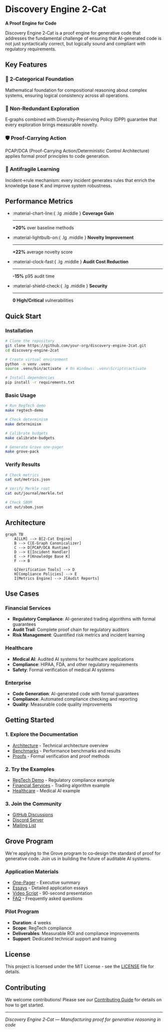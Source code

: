 # Discovery Engine 2‑Cat

**A Proof Engine for Code**

Discovery Engine 2‑Cat is a proof engine for generative code that addresses the fundamental challenge of ensuring that AI-generated code is not just syntactically correct, but logically sound and compliant with regulatory requirements.

## Key Features

### 🔗 **2‑Categorical Foundation**
Mathematical foundation for compositional reasoning about complex systems, ensuring logical consistency across all operations.

### 🎯 **Non‑Redundant Exploration**
E‑graphs combined with Diversity-Preserving Policy (DPP) guarantee that every exploration brings measurable novelty.

### 🛡️ **Proof‑Carrying Action**
PCAP/DCA (Proof-Carrying Action/Deterministic Control Architecture) applies formal proof principles to code generation.

### 🔄 **Antifragile Learning**
Incident→rule mechanism: every incident generates rules that enrich the knowledge base K and improve system robustness.

## Performance Metrics

<div class="grid cards" markdown>

-   :material-chart-line:{ .lg .middle } **Coverage Gain**

    ---

    **+20%** over baseline methods

-   :material-lightbulb-on:{ .lg .middle } **Novelty Improvement**

    ---

    **+22%** average novelty score

-   :material-clock-fast:{ .lg .middle } **Audit Cost Reduction**

    ---

    **-15%** p95 audit time

-   :material-shield-check:{ .lg .middle } **Security**

    ---

    **0 High/Critical** vulnerabilities

</div>

## Quick Start

### Installation

```bash
# Clone the repository
git clone https://github.com/your-org/discovery-engine-2cat.git
cd discovery-engine-2cat

# Create virtual environment
python -m venv .venv
source .venv/bin/activate  # On Windows: .venv\Scripts\activate

# Install dependencies
pip install -r requirements.txt
```

### Basic Usage

```bash
# Run RegTech demo
make regtech-demo

# Check determinism
make determinism

# Calibrate budgets
make calibrate-budgets

# Generate Grove one-pager
make grove-pack
```

### Verify Results

```bash
# Check metrics
cat out/metrics.json

# Verify Merkle root
cat out/journal/merkle.txt

# Check SBOM
cat out/sbom.json
```

## Architecture

```mermaid
graph TB
    A[LLM] --> B[2‑Cat Engine]
    B --> C[E‑Graph Canonicalizer]
    C --> D[PCAP/DCA Runtime]
    D --> E[Incident Handler]
    E --> F[Knowledge Base K]
    F --> B
    
    G[Verification Tools] --> D
    H[Compliance Policies] --> E
    I[Metrics Engine] --> J[Audit Reports]
```

## Use Cases

### Financial Services
- **Regulatory Compliance**: AI-generated trading algorithms with formal guarantees
- **Audit Trail**: Complete proof chain for regulatory auditors
- **Risk Management**: Quantified risk metrics and incident learning

### Healthcare
- **Medical AI**: Audited AI systems for healthcare applications
- **Compliance**: HIPAA, FDA, and other regulatory requirements
- **Safety**: Formal verification of medical AI systems

### Enterprise
- **Code Generation**: AI-generated code with formal guarantees
- **Compliance**: Automated compliance checking and reporting
- **Quality**: Measurable code quality improvements

## Getting Started

### 1. Explore the Documentation
- [Architecture](architecture.md) - Technical architecture overview
- [Benchmarks](benchmarks.md) - Performance benchmarks and results
- [Proofs](proofs.md) - Formal verification and proof methods

### 2. Try the Examples
- [RegTech Demo](examples/regtech.md) - Regulatory compliance example
- [Financial Services](examples/financial.md) - Trading algorithm example
- [Healthcare](examples/healthcare.md) - Medical AI example

### 3. Join the Community
- [GitHub Discussions](https://github.com/your-org/discovery-engine-2cat/discussions)
- [Discord Server](https://discord.gg/your-org)
- [Mailing List](https://groups.google.com/forum/#!forum/discovery-engine-2cat)

## Grove Program

We're applying to the Grove program to co‑design the standard of proof for generative code. Join us in building the future of auditable AI systems.

### Application Materials
- [One-Pager](grove/one-pager.md) - Executive summary
- [Essays](grove/essays.md) - Detailed application essays
- [Video Script](grove/video_script_90s.md) - 90-second presentation
- [FAQ](grove/faq.md) - Frequently asked questions

### Pilot Program
- **Duration**: 4 weeks
- **Scope**: RegTech compliance
- **Deliverables**: Measurable ROI and compliance improvements
- **Support**: Dedicated technical support and training

## License

This project is licensed under the MIT License - see the [LICENSE](license.md) file for details.

## Contributing

We welcome contributions! Please see our [Contributing Guide](contributing.md) for details on how to get started.

---

*Discovery Engine 2‑Cat — Manufacturing proof for generative reasoning in code*
